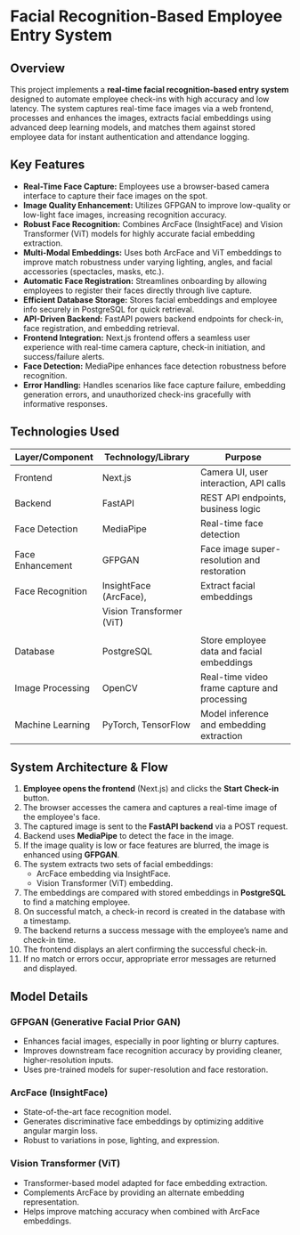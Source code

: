 # Facial Recognition-Based Employee Entry System

## Overview
This project implements a **real-time facial recognition-based entry system** designed to automate employee check-ins with high accuracy and low latency. The system captures real-time face images via a web frontend, processes and enhances the images, extracts facial embeddings using advanced deep learning models, and matches them against stored employee data for instant authentication and attendance logging.


## Key Features

- **Real-Time Face Capture:** Employees use a browser-based camera interface to capture their face images on the spot.
- **Image Quality Enhancement:** Utilizes GFPGAN to improve low-quality or low-light face images, increasing recognition accuracy.
- **Robust Face Recognition:** Combines ArcFace (InsightFace) and Vision Transformer (ViT) models for highly accurate facial embedding extraction.
- **Multi-Modal Embeddings:** Uses both ArcFace and ViT embeddings to improve match robustness under varying lighting, angles, and facial accessories (spectacles, masks, etc.).
- **Automatic Face Registration:** Streamlines onboarding by allowing employees to register their faces directly through live capture.
- **Efficient Database Storage:** Stores facial embeddings and employee info securely in PostgreSQL for quick retrieval.
- **API-Driven Backend:** FastAPI powers backend endpoints for check-in, face registration, and embedding retrieval.
- **Frontend Integration:** Next.js frontend offers a seamless user experience with real-time camera capture, check-in initiation, and success/failure alerts.
- **Face Detection:** MediaPipe enhances face detection robustness before recognition.
- **Error Handling:** Handles scenarios like face capture failure, embedding generation errors, and unauthorized check-ins gracefully with informative responses.

## Technologies Used

| Layer/Component     | Technology/Library                  | Purpose                                      |   
|---------------------|-------------------------------------|----------------------------------------------|
| Frontend            | Next.js                             | Camera UI, user interaction, API calls       |
| Backend             | FastAPI                             | REST API endpoints, business logic           |
| Face Detection      | MediaPipe                           | Real-time face detection                     |
| Face Enhancement    | GFPGAN                              | Face image super-resolution and restoration  |
| Face Recognition    | InsightFace (ArcFace),              | Extract facial embeddings                    |
|                     | Vision Transformer (ViT)            |                                              |
|                     |                                     |                                              |  
| Database            | PostgreSQL                          | Store employee data and facial embeddings    |
| Image Processing    | OpenCV                              | Real-time video frame capture and processing |
| Machine Learning    | PyTorch, TensorFlow                 | Model inference and embedding extraction     |


## System Architecture & Flow

1. **Employee opens the frontend** (Next.js) and clicks the **Start Check-in** button.
2. The browser accesses the camera and captures a real-time image of the employee's face.
3. The captured image is sent to the **FastAPI backend** via a POST request.
4. Backend uses **MediaPipe** to detect the face in the image.
5. If the image quality is low or face features are blurred, the image is enhanced using **GFPGAN**.
6. The system extracts two sets of facial embeddings:
   - ArcFace embedding via InsightFace.
   - Vision Transformer (ViT) embedding.
7. The embeddings are compared with stored embeddings in **PostgreSQL** to find a matching employee.
8. On successful match, a check-in record is created in the database with a timestamp.
9. The backend returns a success message with the employee’s name and check-in time.
10. The frontend displays an alert confirming the successful check-in.
11. If no match or errors occur, appropriate error messages are returned and displayed.


## Model Details

### GFPGAN (Generative Facial Prior GAN)
- Enhances facial images, especially in poor lighting or blurry captures.
- Improves downstream face recognition accuracy by providing cleaner, higher-resolution inputs.
- Uses pre-trained models for super-resolution and face restoration.

### ArcFace (InsightFace)
- State-of-the-art face recognition model.
- Generates discriminative face embeddings by optimizing additive angular margin loss.
- Robust to variations in pose, lighting, and expression.

### Vision Transformer (ViT)
- Transformer-based model adapted for face embedding extraction.
- Complements ArcFace by providing an alternate embedding representation.
- Helps improve matching accuracy when combined with ArcFace embeddings.
